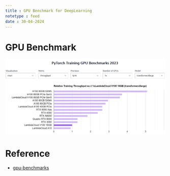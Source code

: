 ```yaml
---
title : GPU Benchmark for DeepLearning
notetype : feed
date : 30-04-2024
---
```


# GPU Benchmark

![GPU_Benchmarks](/assets/img/Deep_Learning_GPU_Benchmarks01.png)

# Reference
- [gpu-benchmarks](https://lambdalabs.com/gpu-benchmarks)